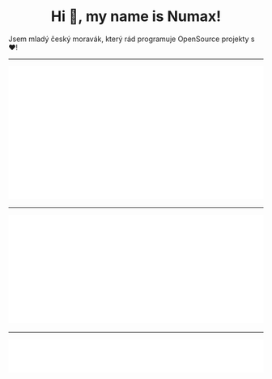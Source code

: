 <p align="center">
    <h1 align="center">Hi 👋, my name is Numax!</h1>
</p>

Jsem mladý český moravák, který rád programuje OpenSource projekty s ❤️!

---

<img src="https://github.com/Numax-cz/Numax-cz/blob/main/.cache/base.svg">

---

<img src="https://github.com/Numax-cz/Numax-cz/blob/main/.cache/isocalendar.svg">

---

<img src="https://github.com/Numax-cz/Numax-cz/blob/main/.cache/languages.svg">
